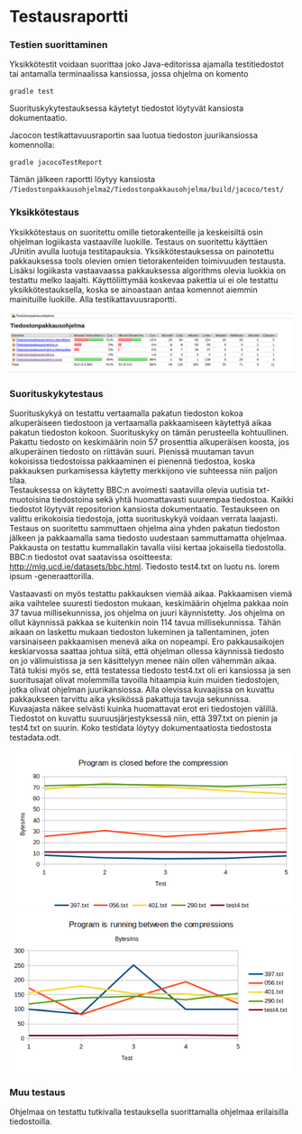 # Testausraportti

### Testien suorittaminen
Yksikkötestit voidaan suorittaa joko Java-editorissa ajamalla testitiedostot tai antamalla terminaalissa kansiossa, jossa ohjelma on komento 
```terminal
gradle test
```
Suorituskykytestauksessa käytetyt tiedostot löytyvät kansiosta dokumentaatio. <br/>

Jacocon testikattavuusraportin saa luotua tiedoston juurikansiossa komennolla:
```
gradle jacocoTestReport
```

Tämän jälkeen raportti löytyy kansiosta ```/Tiedostonpakkausohjelma2/Tiedostonpakkausohjelma/build/jacoco/test/```

### Yksikkötestaus
Yksikkötestaus on suoritettu omille tietorakenteille ja keskeisiltä osin ohjelman logiikasta vastaaville luokille. Testaus on suoritettu käyttäen JUnitin avulla luotuja testitapauksia. Yksikkötestauksessa on painotettu pakkauksessa tools olevien omien tietorakenteiden toimivuuden testausta. Lisäksi logiikasta vastaavaassa pakkauksessa algorithms olevia luokkia on testattu melko laajalti. Käyttöliittymää koskevaa pakettia ui ei ole testattu yksikkötestauksella, koska se ainoastaan antaa komennot aiemmin mainituille luokille. Alla testikattavuusraportti.

![Testikattavuusraportti](https://github.com/jyrki26/Tiedostonpakkausohjelma2/blob/master/dokumentaatio/testikattavuus.png)


### Suorituskykytestaus
Suorituskykyä on testattu vertaamalla pakatun tiedoston kokoa alkuperäiseen tiedostoon ja vertaamalla pakkaamiseen käytettyä aikaa pakatun tiedoston kokoon. Suorituskyky on tämän perusteella kohtuullinen. Pakattu tiedosto on keskimäärin noin 57 prosenttia alkuperäisen koosta, jos alkuperäinen tiedosto on riittävän suuri. Pienissä muutaman tavun kokoisissa tiedostoissa pakkaaminen ei pienennä tiedostoa, koska pakkauksen purkamisessa käytetty merkkijono vie suhteessa niin paljon tilaa. <br/>
Testauksessa on käytetty BBC:n avoimesti saatavilla olevia uutisia txt-muotoisina tiedostoina sekä yhtä huomattavasti suurempaa tiedostoa. Kaikki tiedostot löytyvät repositorion kansiosta dokumentaatio. Testaukseen on valittu erikokoisia tiedostoja, jotta suorituskykyä voidaan verrata laajasti. Testaus on suoritettu sammuttaen ohjelma aina yhden pakatun tiedoston jälkeen ja pakkaamalla sama tiedosto uudestaan sammuttamatta ohjelmaa. Pakkausta on testattu kummallakin tavalla viisi kertaa jokaisella tiedostolla. BBC:n tiedostot ovat saatavissa osoitteesta: http://mlg.ucd.ie/datasets/bbc.html. Tiedosto test4.txt on luotu ns. lorem ipsum -generaattorilla. <br/>

Vastaavasti on myös testattu pakkauksen viemää aikaa. Pakkaamisen viemä aika vaihtelee suuresti tiedoston mukaan,  keskimäärin ohjelma pakkaa noin 37 tavua millisekunnissa, jos ohjelma on juuri käynnistetty. Jos ohjelma on ollut käynnissä pakkaa se kuitenkin noin 114 tavua millisekunnissa. Tähän aikaan on laskettu mukaan tiedoston lukeminen ja tallentaminen, joten varsinaiseen pakkaamisen menevä aika on nopeampi. Ero pakkausaikojen keskiarvossa saattaa johtua siitä, että ohjelman ollessa käynnissä tiedosto on jo välimuistissa ja sen käsittelyyn menee näin ollen vähemmän aikaa. Tätä tukisi myös se, että testatessa tiedosto test4.txt oli eri kansiossa ja sen suoritusajat olivat molemmilla tavoilla hitaampia kuin muiden tiedostojen, jotka olivat ohjelman juurikansiossa. 
Alla olevissa kuvaajissa on kuvattu pakkaukseen tarvittu aika yksikössä pakattuja tavuja sekunnissa. Kuvaajasta näkee selvästi kuinka huomattavat erot eri tiedostojen välillä. Tiedostot on kuvattu suuruusjärjestyksessä niin, että 397.txt on pienin ja test4.txt on suurin. Koko testidata löytyy dokumentaatiosta tiedostosta testadata.odt.

![Kuvaaja 1](https://github.com/jyrki26/Tiedostonpakkausohjelma2/blob/master/dokumentaatio/chart1.png)
![Kuvaaja 1](https://github.com/jyrki26/Tiedostonpakkausohjelma2/blob/master/dokumentaatio/chart2.png)

### Muu testaus

Ohjelmaa on testattu tutkivalla testauksella suorittamalla ohjelmaa erilaisilla tiedostoilla.



